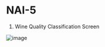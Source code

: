 # NAI-5
1. Wine Quality Classification Screen


![image](https://user-images.githubusercontent.com/55141520/206930395-b7054b92-50e6-4685-82c2-d68f0c57cb8f.png)
